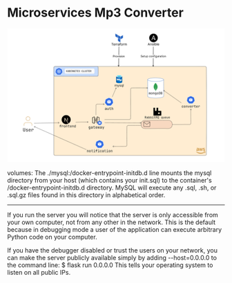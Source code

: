 # Microservices Mp3 Converter

![architecture](./public/imgs/architecture-diagram.png)

volumes: The ./mysql:/docker-entrypoint-initdb.d line mounts the mysql directory from your host
 (which contains your init.sql) to the container's /docker-entrypoint-initdb.d directory. MySQL
 will execute any .sql, .sh, or .sql.gz files found in this directory in alphabetical order.

---

If you run the server you will notice that the server is only accessible from your own
computer, not from any other in the network. This is the default because in debugging
mode a user of the application can execute arbitrary Python code on your computer.

If you have the debugger disabled or trust the users on your network, you can make the
server publicly available simply by adding --host=0.0.0.0 to the command line:
$ flask run 0.0.0.0 This tells your operating system to listen on all public IPs.
